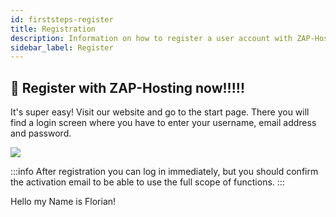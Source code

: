 ```yaml
---
id: firststeps-register
title: Registration
description: Information on how to register a user account with ZAP-Hosting - ZAP-Hosting.com documentation
sidebar_label: Register
---
```


## 🔐 Register with ZAP-Hosting now!!!!!
It's super easy! Visit our website and go to the start page. There you will find a login screen where you have to enter your username, email address and password.

![](https://screensaver01.zap-hosting.com/index.php/s/bLBnpoAWESigiK7/preview)

:::info
After registration you can log in immediately, but you should confirm the activation email to be able to use the full scope of functions.
:::

Hello my Name is Florian!
